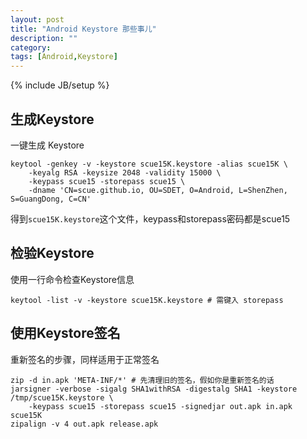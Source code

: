 ```yaml
---
layout: post
title: "Android Keystore 那些事儿"
description: ""
category: 
tags: [Android,Keystore]
---
```

{% include JB/setup %}

## 生成Keystore

一键生成 Keystore

    keytool -genkey -v -keystore scue15K.keystore -alias scue15K \
        -keyalg RSA -keysize 2048 -validity 15000 \
        -keypass scue15 -storepass scue15 \
        -dname 'CN=scue.github.io, OU=SDET, O=Android, L=ShenZhen, S=GuangDong, C=CN'

得到`scue15K.keystore`这个文件，keypass和storepass密码都是scue15

## 检验Keystore

使用一行命令检查Keystore信息

    keytool -list -v -keystore scue15K.keystore # 需键入 storepass

## 使用Keystore签名

重新签名的步骤，同样适用于正常签名

    zip -d in.apk 'META-INF/*' # 先清理旧的签名，假如你是重新签名的话
    jarsigner -verbose -sigalg SHA1withRSA -digestalg SHA1 -keystore /tmp/scue15K.keystore \
        -keypass scue15 -storepass scue15 -signedjar out.apk in.apk scue15K
    zipalign -v 4 out.apk release.apk 
